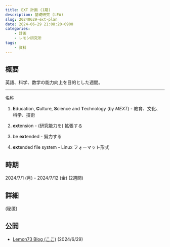 ```yaml
---
title: EXT 計画 (1期)
description: 基礎研究 (LFA)
slug: 20240629-ext-plan
date: 2024-06-29 21:08:20+0900
categories:
    - 計画
    - レモン研究所
tags:
    - 資料
---
```


## 概要
英語、科学、数学の能力向上を目的とした週間。

---
名称
1. **E**ducation, **C**ulture, **S**cience and **T**echnology (by *MEXT*) - 教育、文化、科学、技術

1. **ext**ension - (研究能力を) 拡張する

1. be **ext**ended - 努力する

1. **ext**ended file system - Linux フォーマット形式

## 時期
2024/7/1 (月) - 2024/7/12 (金) (2週間)

## 詳細
(秘匿)

## 公開
- [Lemon73 Blog (ここ)](./) (2024/6/29)
